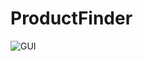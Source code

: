 # ProductFinder

![GUI](https://user-images.githubusercontent.com/110753469/188058779-6b6ced5f-eddb-4a6f-8cd9-cc202d301792.PNG)
